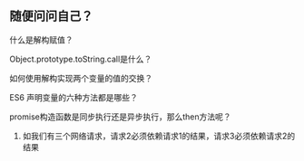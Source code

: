 ## 随便问问自己？

什么是解构赋值？

Object.prototype.toString.call是什么？

如何使用解构实现两个变量的值的交换？

ES6 声明变量的六种方法都是哪些？

promise构造函数是同步执行还是异步执行，那么then方法呢？

1. 如我们有三个网络请求，请求2必须依赖请求1的结果，请求3必须依赖请求2的结果